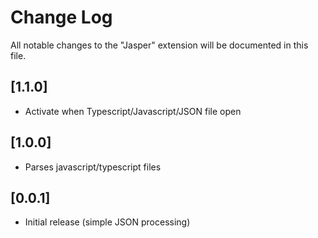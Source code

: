 # Change Log

All notable changes to the "Jasper" extension will be documented in this file.

## [1.1.0]

- Activate when Typescript/Javascript/JSON file open

## [1.0.0]

- Parses javascript/typescript files

## [0.0.1]

- Initial release (simple JSON processing)
